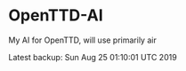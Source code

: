 # OpenTTD-AI
My AI for OpenTTD, will use primarily air

Latest backup: Sun Aug 25 01:10:01 UTC 2019
